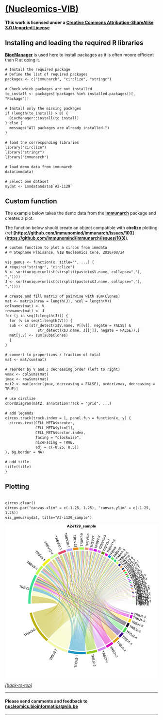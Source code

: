 [(Nucleomics-VIB)](https://github.com/Nucleomics-VIB)
==========

**This work is licensed under a [Creative Commons Attribution-ShareAlike 3.0 Unported License](http://creativecommons.org/licenses/by-sa/3.0/)**

## Installing and loading the required R libraries

**[BiocManager](https://www.bioconductor.org/install/)** is used here to install packages as it is often moore efficient than R at doing it.

```{r setup}
# Install the required package
# Define the list of required packages
packages <- c("immunarch", "circlize", "stringr")

# Check which packages are not installed
to_install <- packages[!packages %in% installed.packages()[, "Package"]]

# Install only the missing packages
if (length(to_install) > 0) {
  BiocManager::install(to_install)
} else {
  message("All packages are already installed.")
}

# load the corresponding libraries
library("circlize")
library("stringr")
library("immunarch")

# load demo data from immunarch
data(immdata)

# select one dataset
mydat <- immdata$data$`A2-i129`
```

## Custom function

The example below takes the demo data from the **[immunarch](https://github.com/immunomind/immunarch)** package and creates a plot.

The function below should create an object compatible with **circlize** plotting (ref:**[https://github.com/immunomind/immunarch/issues/103](https://github.com/immunomind/immunarch/issues/103)**).

```{r custom function}
# custom function to plot a circos from immdata
# © Stephane Plaisance, VIB Nucleomics Core, 2020/08/24

vis_genus <- function(x, title="", ...) {
# require("stringr", "circlize")
V <- sort(unique(unlist(strsplit(paste(x$V.name, collapse=","), ","))))
J <- sort(unique(unlist(strsplit(paste(x$J.name, collapse=","), ","))))

# create and fill matrix of pairwise with sum(Clones)
mat <- matrix(nrow = length(J), ncol = length(V))
colnames(mat) <- V
rownames(mat) <- J
for (j in seq(1:length(J))) {
  for (v in seq(1:length(V))) {
  sub <- x[(str_detect(x$V.name, V[[v]], negate = FALSE) & 
               str_detect(x$J.name, J[[j]], negate = FALSE)),]
  mat[j,v] <- sum(sub$Clones)
  }
}

# convert to proportions / fraction of total
mat <- mat/sum(mat)

# reorder by V and J decreasing order (left to right)
vmax <- colSums(mat)
jmax <- rowSums(mat) 
mat2 <- mat[order(jmax, decreasing = FALSE), order(vmax, decreasing = TRUE)]

# use circlize
chordDiagram(mat2, annotationTrack = "grid", ...)

# add legends
circos.track(track.index = 1, panel.fun = function(x, y) {
  circos.text(CELL_META$xcenter, 
              CELL_META$ylim[1], 
              CELL_META$sector.index, 
              facing = "clockwise", 
              niceFacing = TRUE,
              adj = c(-0.25, 0.5))
}, bg.border = NA)

# add title
title(title)
}
```

## Plotting

```{r plot, fig.height=8, fig.width=8}

circos.clear()
circos.par("canvas.xlim" = c(-1.25, 1.25), "canvas.ylim" = c(-1.25, 1.25))
vis_genus(mydat, title="A2-i129_sample")
```

<img src="pictures/circus_plot.png?raw=true" alt="circus_plot.png" style="width: 600px;"/>

*[[back-to-top](#top)]*  

<hr>

<h4>Please send comments and feedback to <a href="mailto:nucleomics.bioinformatics@vib.be">nucleomics.bioinformatics@vib.be</a></h4>

<hr>
